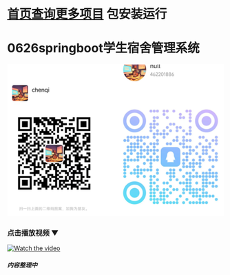 # [首页查询更多项目](https://github.com/GraduationProject-springboot) 包安装运行


# 0626springboot学生宿舍管理系统

![picture](https://raw.githubusercontent.com/GraduationProject-springboot/.github/main/img/wx.png)

### 点击播放视频 ▼
[![Watch the video](https://i.sstatic.net/Vp2cE.png)](https://www.bilibili.com/video/BV1eMbYemE1U?p=122)


#####   内容整理中  











